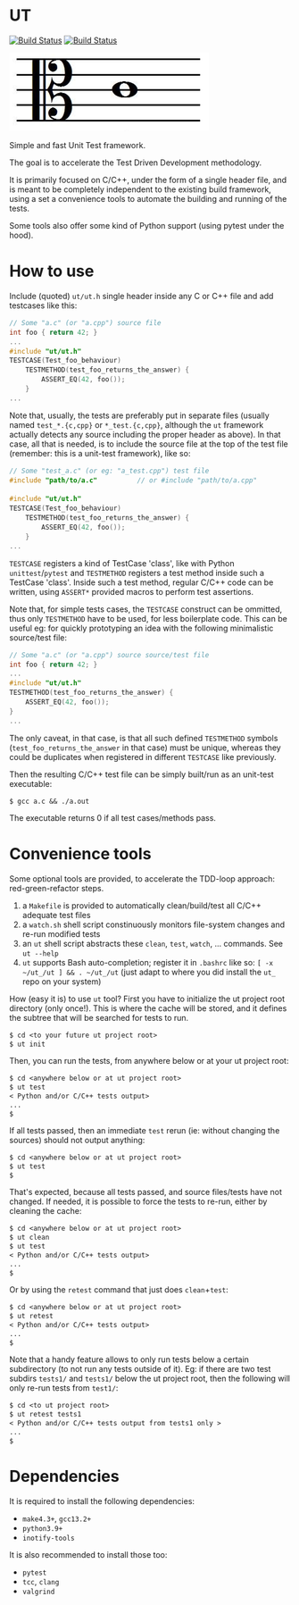 # UT
[![Build Status][WorkflowBadgeLinux]][WorkflowUrl] [![Build Status][WorkflowBadgeWindows]][WorkflowUrl]

![Cle d'UT](res/images/ut.png)

Simple and fast Unit Test framework.

The goal is to accelerate the Test Driven Development methodology.

It is primarily focused on C/C++, under the form of a single header file,
and is meant to be completely independent to the existing build framework,
using a set a convenience tools to automate the building and running of the tests.

Some tools also offer some kind of Python support (using pytest under the hood).

# How to use
Include (quoted) `ut/ut.h` single header inside any C or C++ file and add testcases like this:
```C
// Some "a.c" (or "a.cpp") source file
int foo { return 42; }
...
#include "ut/ut.h"
TESTCASE(Test_foo_behaviour)
    TESTMETHOD(test_foo_returns_the_answer) {
        ASSERT_EQ(42, foo());
    }
...
```
Note that, usually, the tests are preferably put in separate files (usually named `test_*.{c,cpp}` or `*_test.{c,cpp}`, although the `ut` framework actually detects any source including the proper header as above).
In that case, all that is needed, is to include the source file at the top of the test file (remember: this is a unit-test framework), like so:
```C
// Some "test_a.c" (or eg: "a_test.cpp") test file
#include "path/to/a.c"          // or #include "path/to/a.cpp"

#include "ut/ut.h"
TESTCASE(Test_foo_behaviour)
    TESTMETHOD(test_foo_returns_the_answer) {
        ASSERT_EQ(42, foo());
    }
...
```


`TESTCASE` registers a kind of TestCase 'class', like with Python `unittest`/`pytest`
and `TESTMETHOD` registers a test method inside such a TestCase 'class'.
Inside such a test method, regular C/C++ code can be written, using `ASSERT*` provided macros
to perform test assertions.

Note that, for simple tests cases, the `TESTCASE` construct can be ommitted, thus only `TESTMETHOD` have to be used, for less boilerplate code.
This can be useful eg: for quickly prototyping an idea with the following minimalistic source/test file:
```C
// Some "a.c" (or "a.cpp") source source/test file
int foo { return 42; }
...
#include "ut/ut.h"
TESTMETHOD(test_foo_returns_the_answer) {
    ASSERT_EQ(42, foo());
}
...
```
The only caveat, in that case, is that all such defined `TESTMETHOD` symbols (`test_foo_returns_the_answer` in that case) must be unique, whereas they could be duplicates when registered in different `TESTCASE` like previously.


Then the resulting C/C++ test file can be simply built/run as an unit-test executable:
```
$ gcc a.c && ./a.out
```
The executable returns 0 if all test cases/methods pass.

# Convenience tools
Some optional tools are provided, to accelerate the TDD-loop approach: red-green-refactor steps.

1) a `Makefile` is provided to automatically clean/build/test all C/C++ adequate test files
2) a `watch.sh` shell script constinuously monitors file-system changes and re-run modified tests
3) an `ut` shell script abstracts these `clean`, `test`, `watch`, ... commands. See `ut --help`
4) `ut` supports Bash auto-completion; register it in `.bashrc` like so: `[ -x ~/ut_/ut ] && . ~/ut_/ut`
(just adapt to where you did install the `ut_` repo on your system)

How (easy it is) to use `ut` tool?
First you have to initialize the ut project root directory (only once!).
This is where the cache will be stored, and it defines the subtree that will be searched for tests to run.
```shell
$ cd <to your future ut project root>
$ ut init
```
Then, you can run the tests, from anywhere below or at your ut project root:
```shell
$ cd <anywhere below or at ut project root>
$ ut test
< Python and/or C/C++ tests output>
...
$
```
If all tests passed, then an immediate `test` rerun (ie: without changing the sources) should not output anything:
```shell
$ cd <anywhere below or at ut project root>
$ ut test
$
```
That's expected, because all tests passed, and source files/tests have not changed.
If needed, it is possible to force the tests to re-run, either by cleaning the cache:
```shell
$ cd <anywhere below or at ut project root>
$ ut clean
$ ut test
< Python and/or C/C++ tests output>
...
$
```
Or by using the `retest` command that just does `clean`+`test`:
```shell
$ cd <anywhere below or at ut project root>
$ ut retest
< Python and/or C/C++ tests output>
...
$
```

Note that a handy feature allows to only run tests below a certain subdirectory (to not run any tests outside of it).
Eg: if there are two test subdirs `tests1/` and `tests1/` below the ut project root, then the following will only re-run tests from `test1/`:
```shell
$ cd <to ut project root>
$ ut retest tests1
< Python and/or C/C++ tests output from tests1 only >
...
$
```


# Dependencies
It is required to install the following dependencies:
- `make4.3+`, `gcc13.2+`
- `python3.9+`
- `inotify-tools`

It is also recommended to install those too:
- `pytest`
- `tcc`, `clang`
- `valgrind`

[WorkflowBadgeLinux]: https://github.com/nsauzede/ut_/workflows/Linux/badge.svg
[WorkflowBadgeWindows]: https://github.com/nsauzede/ut_/workflows/Windows/badge.svg
[WorkflowUrl]: https://github.com/nsauzede/ut_/commits/main
